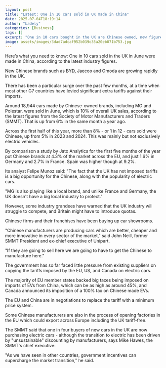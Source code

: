 ```yaml
---
layout: post
title: "Latest: One in 10 cars sold in UK made in China"
date: 2025-07-04T18:19:14
author: "badely"
categories: [Business]
tags: []
excerpt: "One in 10 cars bought in the UK are Chinese owned, new figures suggest."
image: assets/images/3dad7adcaf952b039c35a20eb071b753.jpg
---
```


Here’s what you need to know: One in 10 cars sold in the UK in June were made in China, according to the latest industry figures.

New Chinese brands such as BYD, Jaecoo and Omoda are growing rapidly in the UK.

There has been a particular surge over the past few months, at a time when most other G7 countries have levied significant extra tariffs against their imports.

Around 18,944 cars made by Chinese-owned brands, including MG and Polestar, were sold in June, which is 10% of overall UK sales, according to the latest figures from the Society of Motor Manufacturers and Traders (SMMT). That is up from 6% in the same month a year ago.

Across the first half of this year, more than 8% - or 1 in 12 - cars sold were Chinese, up from 5% in 2023 and 2024. This was mainly but not exclusively electric vehicles.

By comparison a study by Jato Analytics for the first five months of the year put Chinese brands at 4.3% of the market across the EU, and just 1.6% in Germany and 2.7% in France. Spain was higher though at 9.2%.

Its analyst Felipe Munoz said: "The fact that the UK has not imposed tariffs is a big opportunity for the Chinese, along with the popularity of electric cars.

"MG is also playing like a local brand, and unlike France and Germany, the UK doesn't have a big local industry to protect."

However, some industry grandees have warned that the UK industry will struggle to compete, and Britain might have to introduce quotas. 

Chinese firms and their franchises have been buying up car showrooms.

"Chinese manufacturers are producing cars which are better, cheaper and more innovative in every sector of the market," said John Neill, former SMMT President and ex-chief executive of Unipart.

"If they are going to sell here we are going to have to get the Chinese to manufacture here."

The government has so far faced little pressure from existing suppliers on copying the tariffs imposed by the EU, US, and Canada on electric cars. 

The majority of EU member states backed big taxes being imposed on imports of EVs from China, which can be as high as around 45%, and Canada announced its imposition of a 100% tax on Chinese made EVs.

The EU and China are in negotiations to replace the tariff with a minimum price system.

Some Chinese manufacturers are also in the process of opening factories in the EU which could export across Europe including the UK tariff-free.

The SMMT said that one in four buyers of new cars in the UK are now purchasing electric cars - although the transition to electric has been driven by "unsustainable" discounting by manufacturers, says Mike Hawes, the SMMT's chief executive.

"As we have seen in other countries, government incentives can supercharge the market transition," he said.

